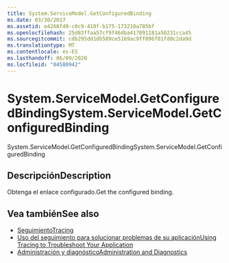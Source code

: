 ```yaml
---
title: System.ServiceModel.GetConfiguredBinding
ms.date: 03/30/2017
ms.assetid: e4268f49-c0c9-410f-b175-173218a785bf
ms.openlocfilehash: 25d83ffaa57cf9f46dba417891181a50231cca45
ms.sourcegitcommit: cdb295dd1db589ce5169ac9ff096f01fd0c2da9d
ms.translationtype: MT
ms.contentlocale: es-ES
ms.lasthandoff: 06/09/2020
ms.locfileid: "84580942"
---
```

# <a name="systemservicemodelgetconfiguredbinding"></a><span data-ttu-id="5f2dd-102">System.ServiceModel.GetConfiguredBinding</span><span class="sxs-lookup"><span data-stu-id="5f2dd-102">System.ServiceModel.GetConfiguredBinding</span></span>
<span data-ttu-id="5f2dd-103">System.ServiceModel.GetConfiguredBinding</span><span class="sxs-lookup"><span data-stu-id="5f2dd-103">System.ServiceModel.GetConfiguredBinding</span></span>  
  
## <a name="description"></a><span data-ttu-id="5f2dd-104">Descripción</span><span class="sxs-lookup"><span data-stu-id="5f2dd-104">Description</span></span>  
 <span data-ttu-id="5f2dd-105">Obtenga el enlace configurado.</span><span class="sxs-lookup"><span data-stu-id="5f2dd-105">Get the configured binding.</span></span>  
  
## <a name="see-also"></a><span data-ttu-id="5f2dd-106">Vea también</span><span class="sxs-lookup"><span data-stu-id="5f2dd-106">See also</span></span>

- [<span data-ttu-id="5f2dd-107">Seguimiento</span><span class="sxs-lookup"><span data-stu-id="5f2dd-107">Tracing</span></span>](index.md)
- [<span data-ttu-id="5f2dd-108">Uso del seguimiento para solucionar problemas de su aplicación</span><span class="sxs-lookup"><span data-stu-id="5f2dd-108">Using Tracing to Troubleshoot Your Application</span></span>](using-tracing-to-troubleshoot-your-application.md)
- [<span data-ttu-id="5f2dd-109">Administración y diagnóstico</span><span class="sxs-lookup"><span data-stu-id="5f2dd-109">Administration and Diagnostics</span></span>](../index.md)
